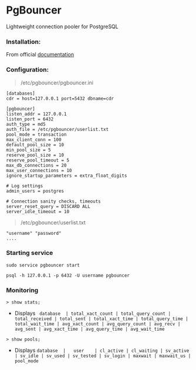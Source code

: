 # PgBouncer

Lightweight connection pooler for PostgreSQL

### Installation:

From official [documentation](https://www.pgbouncer.org/install.html)

### Configuration:

> /etc/pgbouncer/pgbouncer.ini

```
[databases]
cdr = host=127.0.0.1 port=5432 dbname=cdr

[pgbouncer]
listen_addr = 127.0.0.1
listen_port = 6432
auth_type = md5
auth_file = /etc/pgbouncer/userlist.txt
pool_mode = transaction
max_client_conn = 100
default_pool_size = 10
min_pool_size = 5
reserve_pool_size = 10
reserve_pool_timeout = 5
max_db_connections = 20
max_user_connections = 10
ignore_startup_parameters = extra_float_digits

# Log settings
admin_users = postgres

# Connection sanity checks, timeouts
server_reset_query = DISCARD ALL
server_idle_timeout = 10
```

> /etc/pgbouncer/userlist.txt

```
"username" "password"
....
```

### Starting service

`sudo service pgbouncer start`

`psql -h 127.0.0.1 -p 6432 -U username pgbouncer`

### Monitoring

`> show stats;`

- Displays 
``` database  | total_xact_count | total_query_count | total_received | total_sent | total_xact_time | total_query_time | total_wait_time | avg_xact_count | avg_query_count | avg_recv | avg_sent | avg_xact_time | avg_query_time | avg_wait_time```

`> show pools;`

- Displays ``` database  |   user    | cl_active | cl_waiting | sv_active | sv_idle | sv_used | sv_tested | sv_login | maxwait | maxwait_us | pool_mode ```



